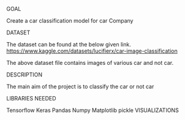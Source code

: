 GOAL

Create a car classification model for car Company

DATASET

The dataset can be found at the below given link.  https://www.kaggle.com/datasets/lucifierx/car-image-classification

The above dataset file contains images of various car and not car.

DESCRIPTION

The main aim of the project is to classify the car or not car

LIBRARIES NEEDED

Tensorflow
Keras
Pandas
Numpy
Matplotlib
pickle
VISUALIZATIONS

